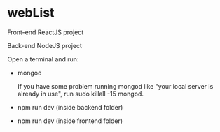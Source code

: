 # webList


Front-end ReactJS project

Back-end NodeJS project

Open a terminal and run:

-  mongod

   If you have some problem running mongod like "your local server is already in use", run sudo killall -15 mongod.
   
-  npm run dev (inside backend folder)

-  npm run dev (inside frontend folder)
